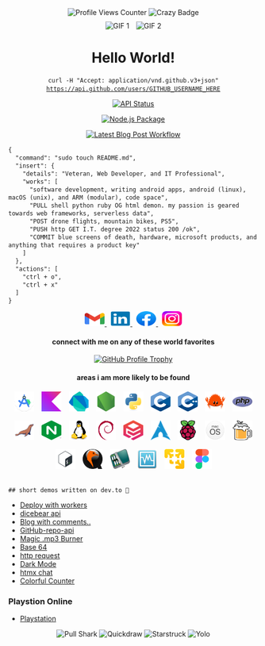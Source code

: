 <div align="center">
    
  <img src="https://komarev.com/ghpvc/?username=sudo-self&style=flat-square&color=blue" alt="Profile Views Counter"/>
 
 <img src="https://img.shields.io/badge/wow_that_badge_is_crazy_where_you_get_that_bruh%3F-Trophy_Earned_Gold-gold" alt="Crazy Badge">
    
</div>

<div align="center" style="margin-top: 10px;">
    <!-- GIFs -->
    <img src="https://user-images.githubusercontent.com/65187002/144930161-2f783401-8d27-4fdf-a2f7-cc0ba32f1f1f.gif" width="20%" alt="GIF 1" style="margin-right: 10px;">
    <img src="https://user-images.githubusercontent.com/65187002/144930161-2f783401-8d27-4fdf-a2f7-cc0ba32f1f1f.gif" width="20%" alt="GIF 2">
</div>









<div align="center">
    
# Hello World!

<code>curl -H "Accept: application/vnd.github.v3+json" https://api.github.com/users/GITHUB_USERNAME_HERE</CODE>


[![API Status](https://img.shields.io/endpoint?url=https://floater.jessejesse.xyz/api/floater)](https://floater.jessejesse.xyz/api/floater)

[![Node.js Package](https://github.com/sudo-self/floater-buttons/actions/workflows/npm-publish.yml/badge.svg)](https://github.com/sudo-self/floater-buttons/actions/workflows/npm-publish.yml)

[![Latest Blog Post Workflow](https://github.com/sudo-self/sudo-self/actions/workflows/blogpost.yml/badge.svg?branch=main)](https://github.com/sudo-self/sudo-self/actions/workflows/blogpost.yml)

</div>

```
{
  "command": "sudo touch README.md",
  "insert": {
    "details": "Veteran, Web Developer, and IT Professional",
    "works": [
      "software development, writing android apps, android (linux), macOS (unix), and ARM (modular), code space",
      "PULL shell python ruby OG html demon. my passion is geared towards web frameworks, serverless data",
      "POST drone flights, mountain bikes, PS5",
      "PUSH http GET I.T. degree 2022 status 200 /ok",
      "COMMIT blue screens of death, hardware, microsoft products, and anything that requires a product key"
    ]
  },
  "actions": [
    "ctrl + o",
    "ctrl + x"
  ]
}
```

<div align="center">
  <a href="mailto:jesse@jessejesse.com" target="_blank">
    <img src="https://raw.githubusercontent.com/fathonix/fathonix/master/assets/logos/gmail.svg" title="Email" alt="Email" width="40" height="30"/>
  </a>&nbsp;
  <a href="https://www.linkedin.com/in/jrsdevelopments" target="_blank">
    <img src="https://raw.githubusercontent.com/devicons/devicon/master/icons/linkedin/linkedin-original.svg" title="LinkedIn" alt="LinkedIn" width="40" height="30"/>
  </a>&nbsp;
  <a href="https://www.facebook.com/NieghboorhoodPUSH/" target="_blank">
    <img src="https://raw.githubusercontent.com/fathonix/fathonix/master/assets/logos/facebook.svg" title="Facebook" alt="Facebook" width="40" height="30"/>
  </a>&nbsp;
  <a href="https://instagram.com/JR85er" target="_blank">
    <img src="https://raw.githubusercontent.com/fathonix/fathonix/master/assets/logos/instagram.svg" title="Instagram" alt="Instagram" width="40" height="30"/>
  </a>
    
</div><h4 align="center"><strong>connect with me on any of these world favorites</strong></h4>

  


  
  

  <div align="center">
    <a href="https://github.com/ryo-ma/github-profile-trophy">
        <img src="https://github-profile-trophy.vercel.app/?username=sudo-self&column=3&theme=onedark" alt="GitHub Profile Trophy"/>
    </a>
</div>

</div>
<h4 align="center"><strong>areas i am more likely to be found</strong></h4>
<div align="center" style="display: flex; flex-wrap: wrap; justify-content: center; gap: 15px; margin-top: 20px;">
  <a href="https://developer.android.com" target="_blank">
    <img src="https://raw.githubusercontent.com/fathonix/fathonix/master/assets/logos/androidstudio.svg" title="Android" alt="Android" width="40" height="40"/>
  </a>
  <a href="https://kotlinlang.org" target="_blank">
    <img src="https://raw.githubusercontent.com/fathonix/fathonix/master/assets/logos/kotlin.svg" title="Kotlin" alt="Kotlin" width="40" height="40"/>
  </a>
  <a href="https://dart.dev" target="_blank">
    <img src="https://raw.githubusercontent.com/devicons/devicon/master/icons/dart/dart-original.svg" title="Dart" alt="Dart" width="40" height="40"/>
  </a>
  <a href="https://nodejs.org" target="_blank">
    <img src="https://raw.githubusercontent.com/devicons/devicon/master/icons/nodejs/nodejs-original.svg" title="Node.js" alt="Node.js" width="40" height="40"/>
  </a>
  <a href="https://python.org" target="_blank">
    <img src="https://raw.githubusercontent.com/devicons/devicon/master/icons/python/python-original.svg" title="Python" alt="Python" width="40" height="40"/>
  </a>
  <a href="https://www.open-std.org/jtc1/sc22/wg14" target="_blank">
    <img src="https://raw.githubusercontent.com/fathonix/fathonix/master/assets/logos/c.svg" title="C" alt="C" width="40" height="40"/>
  </a>
  <a href="https://isocpp.org" target="_blank">
    <img src="https://raw.githubusercontent.com/fathonix/fathonix/master/assets/logos/cplusplus.svg" title="C++" alt="C++" width="40" height="40"/>
  </a>
  <a href="https://rust-lang.org" target="_blank">
    <img src="https://raw.githubusercontent.com/fathonix/fathonix/master/assets/logos/ferris.svg" title="Rust" alt="Rust" width="40" height="40"/>
  </a>
  <a href="https://php.net" target="_blank">
    <img src="https://raw.githubusercontent.com/devicons/devicon/master/icons/php/php-original.svg" title="PHP" alt="PHP" width="40" height="40"/>
  </a>
  <a href="https://mariadb.org" target="_blank">
    <img src="https://raw.githubusercontent.com/fathonix/fathonix/master/assets/logos/mariadb.svg" title="MariaDB" alt="MariaDB" width="40" height="40"/>
  </a>
  <a href="https://nginx.org" target="_blank">
    <img src="https://raw.githubusercontent.com/fathonix/fathonix/master/assets/logos/nginx.svg" title="NGINX" alt="NGINX" width="40" height="40"/>
  </a>
  <a href="https://linux.org/" target="_blank">
    <img src="https://raw.githubusercontent.com/devicons/devicon/master/icons/linux/linux-original.svg" title="Linux" alt="Linux" width="40" height="40"/>
  </a>
  <a href="https://debian.org/" target="_blank">
    <img src="https://raw.githubusercontent.com/devicons/devicon/master/icons/debian/debian-original.svg" title="Debian" alt="Debian" width="40" height="40"/>
  </a>
  <a href="https://makedeb.org/" target="_blank">
    <img src="https://raw.githubusercontent.com/fathonix/fathonix/master/assets/logos/makedeb.svg" title="makedeb" alt="makedeb" width="40" height="40"/>
  </a>
  <a href="https://archlinux.org/" target="_blank">
    <img src="https://raw.githubusercontent.com/fathonix/fathonix/master/assets/logos/archlinux.svg" title="Arch Linux" alt="Arch Linux" width="40" height="40"/>
  </a>
  <a href="https://raspberrypi.org/" target="_blank">
    <img src="https://raw.githubusercontent.com/devicons/devicon/master/icons/raspberrypi/raspberrypi-original.svg" title="Raspberry Pi" alt="Raspberry Pi" width="40" height="40"/>
  </a>
  <a href="https://apple.com/macos" target="_blank">
    <img src="https://raw.githubusercontent.com/fathonix/fathonix/master/assets/logos/macos.svg" title="macOS" alt="macOS" width="40" height="40"/>
  </a>
  <a href="https://brew.sh" target="_blank">
    <img src="https://raw.githubusercontent.com/fathonix/fathonix/master/assets/logos/homebrew.svg" title="Homebrew" alt="Homebrew" width="40" height="40"/>
  </a>
  <a href="https://gnu.org/software/bash" target="_blank">
    <img src="https://raw.githubusercontent.com/fathonix/fathonix/master/assets/logos/bash.svg" title="Bash" alt="Bash" width="40" height="40"/>
  </a>
  <a href="https://qemu.org" target="_blank">
    <img src="https://raw.githubusercontent.com/fathonix/fathonix/master/assets/logos/qemu.svg" title="QEMU" alt="QEMU" width="40" height="40"/>
  </a>
  <a href="https://libvirt.org" target="_blank">
    <img src="https://raw.githubusercontent.com/fathonix/fathonix/master/assets/logos/libvirt.svg" title="libvirt" alt="libvirt" width="40" height="40"/>
  </a>
  <a href="https://virtualbox.org" target="_blank">
    <img src="https://raw.githubusercontent.com/fathonix/fathonix/master/assets/logos/virtualbox.svg" title="VirtualBox" alt="VirtualBox" width="40" height="40"/>
  </a>
  <a href="https://vmware.com/products/workstation-player" target="_blank">
    <img src="https://raw.githubusercontent.com/fathonix/fathonix/master/assets/logos/vmware.svg" title="VMware Workstation Player" alt="VMware Workstation Player" width="40" height="40"/>
  </a>
  <a href="https://figma.com/" target="_blank">
    <img src="https://raw.githubusercontent.com/devicons/devicon/master/icons/figma/figma-original.svg" title="Figma" alt="Figma" width="40" height="40"/>
  </a>
</div>
<br>

    ## short demos written on dev.to 🤟 
    
<!-- BLOG-POST-LIST:START -->
- [Deploy with workers](https://dev.to/sudo-self/deploy-with-workers-595h)
- [dicebear api](https://dev.to/sudo-self/dicebear-api-m59)
- [Blog with comments..](https://dev.to/sudo-self/blog-with-comments-1314)
- [GitHub-repo-api](https://dev.to/sudo-self/github-repos-284g)
- [Magic .mp3 Burner](https://dev.to/sudo-self/magic-mp3-burner-49bo)
- [Base 64](https://dev.to/sudo-self/base-64-2pa0)
- [http request](https://dev.to/sudo-self/http-request-200-ok-4li2)
- [Dark Mode](https://dev.to/sudo-self/dark-mode-23dd)
- [htmx chat](https://dev.to/sudo-self/htmx-chat-2bn3)
- [Colorful Counter](https://dev.to/sudo-self/colorful-counter-cph)
<!-- BLOG-POST-LIST:END -->
</div>

### Playstion Online

- [Playstation](https://playstation.jessejesse.com)


<div align="center">
    <img src="https://github.com/sudo-self/sudo-self/assets/119916323/591566e1-cd9a-445c-9d0b-82ca60b4c37f" alt="Pull Shark" width="15%"/>
    <img src="https://github.com/sudo-self/sudo-self/assets/119916323/9d692e82-ae9f-4703-9355-74a0e8bebbfe" alt="Quickdraw" width="15%"/>
    <img src="https://github.com/sudo-self/sudo-self/assets/119916323/5c4f6626-7c67-4277-97a6-b67b77d08953" alt="Starstruck" width="15%"/>
    <img src="https://github.com/sudo-self/sudo-self/assets/119916323/f135932f-d44f-4bb9-b72a-ac23219112bc" alt="Yolo" width="15%"/>
</div><br>







